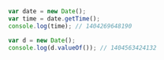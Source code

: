 

```javascript
var date = new Date();
var time = date.getTime();
console.log(time); // 1404269648190
```


```javascript
var d = new Date();
console.log(d.valueOf()); // 1404563424132
```